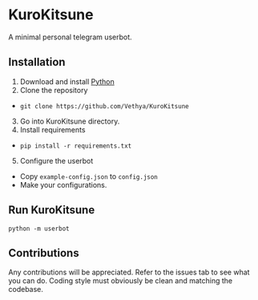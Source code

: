 # KuroKitsune
A minimal personal telegram userbot.
## Installation
1. Download and install [Python](https://www.python.org/)
2. Clone the repository
- `git clone https://github.com/Vethya/KuroKitsune`
3. Go into KuroKitsune directory.
4. Install requirements
- `pip install -r requirements.txt`
5. Configure the userbot
- Copy `example-config.json` to `config.json`
- Make your configurations.
## Run KuroKitsune
`python -m userbot`
## Contributions
Any contributions will be appreciated. Refer to the issues tab to see what you can do. Coding style must obviously be clean and matching the codebase.

